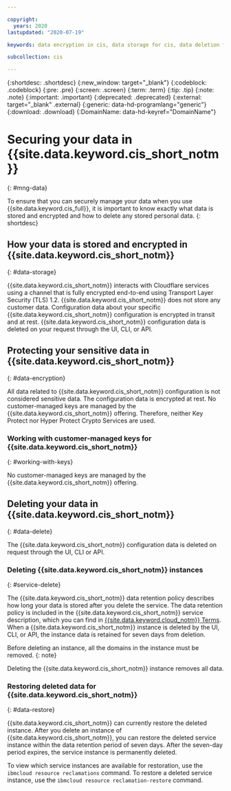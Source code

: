 ```yaml
---

copyright:
  years: 2020
lastupdated: "2020-07-19"

keywords: data encryption in cis, data storage for cis, data deletion for cis, data in cis, data security in cis

subcollection: cis

---
```


{:shortdesc: .shortdesc}
{:new_window: target="_blank"}
{:codeblock: .codeblock}
{:pre: .pre}
{:screen: .screen}
{:term: .term}
{:tip: .tip}
{:note: .note}
{:important: .important}
{:deprecated: .deprecated}
{:external: target="_blank" .external}
{:generic: data-hd-programlang="generic"}
{:download: .download}
{:DomainName: data-hd-keyref="DomainName"}



# Securing your data in {{site.data.keyword.cis_short_notm}}
{: #mng-data}

To ensure that you can securely manage your data when you use {{site.data.keyword.cis_full}}, it is important to know exactly what data is stored and encrypted and how to delete any stored personal data.
{: shortdesc}

## How your data is stored and encrypted in {{site.data.keyword.cis_short_notm}}
{: #data-storage}

{{site.data.keyword.cis_short_notm}} interacts with Cloudflare services using a channel that is fully encrypted end-to-end using Transport Layer Security (TLS) 1.2. {{site.data.keyword.cis_short_notm}} does not store any customer data. Configuration data about your specific {{site.data.keyword.cis_short_notm}} configuration is encrypted in transit and at rest. {{site.data.keyword.cis_short_notm}} configuration data is deleted on your request through the UI, CLI, or API.

## Protecting your sensitive data in {{site.data.keyword.cis_short_notm}}
{: #data-encryption}

All data related to {{site.data.keyword.cis_short_notm}} configuration is not considered sensitive data. The configuration data is encrypted at rest. No customer-managed keys are managed by the {{site.data.keyword.cis_short_notm}} offering. Therefore, neither Key Protect nor Hyper Protect Crypto Services are used.

### Working with customer-managed keys for {{site.data.keyword.cis_short_notm}}
{: #working-with-keys}

No customer-managed keys are managed by the {{site.data.keyword.cis_short_notm}} offering.

## Deleting your data in {{site.data.keyword.cis_short_notm}}
{: #data-delete}

The {{site.data.keyword.cis_short_notm}} configuration data is deleted on request through the UI, CLI or API.

### Deleting {{site.data.keyword.cis_short_notm}} instances
{: #service-delete}

The {{site.data.keyword.cis_short_notm}} data retention policy describes how long your data is stored after you delete the service. The data retention policy is included in the {{site.data.keyword.cis_short_notm}} service description, which you can find in [{{site.data.keyword.cloud_notm}} Terms](/docs/overview?topic=overview-terms). When a {{site.data.keyword.cis_short_notm}} instance is deleted by the UI, CLI, or API, the instance data is retained for seven days from deletion.

Before deleting an instance, all the domains in the instance must be removed.
{: note}

Deleting the {{site.data.keyword.cis_short_notm}} instance removes all data.

### Restoring deleted data for {{site.data.keyword.cis_short_notm}}
{: #data-restore}

{{site.data.keyword.cis_short_notm}} can currently restore the deleted instance. 
After you delete an instance of {{site.data.keyword.cis_short_notm}}, you can restore the deleted service instance within the data retention period of seven days. After the seven-day period expires, the service instance is permanently deleted.

To view which service instances are available for restoration, use the `ibmcloud resource reclamations` command. To restore a deleted service instance, use the `ibmcloud resource reclamation-restore` command.
